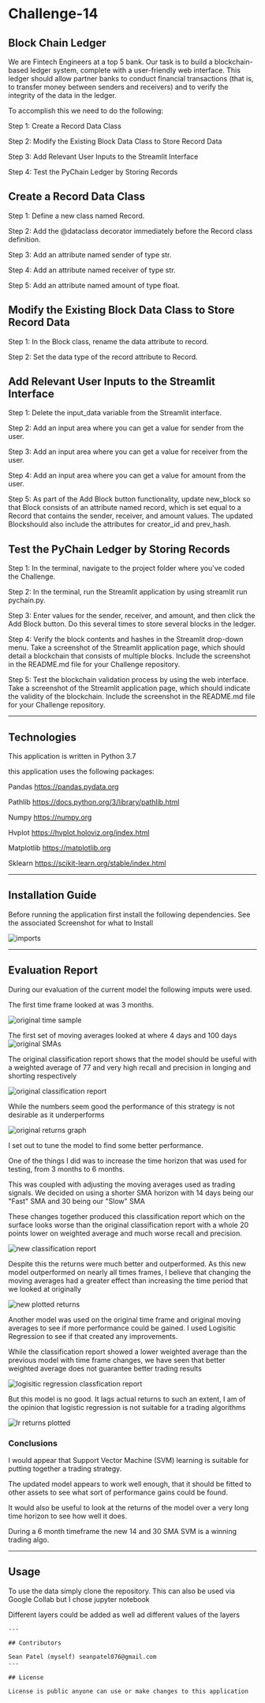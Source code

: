 # Challenge-14

## Block Chain Ledger  

We are Fintech Engineers at a top 5 bank. Our task is to build a blockchain-based ledger system, complete with a user-friendly web interface. This ledger should allow partner banks to conduct financial transactions (that is, to transfer money between senders and receivers) and to verify the integrity of the data in the ledger.

To accomplish this we need to do the following:

Step 1: Create a Record Data Class

Step 2: Modify the Existing Block Data Class to Store Record Data

Step 3: Add Relevant User Inputs to the Streamlit Interface

Step 4: Test the PyChain Ledger by Storing Records


## Create a Record Data Class

Step 1: Define a new class named Record.

Step 2: Add the @dataclass decorator immediately before the Record class definition.

Step 3: Add an attribute named sender of type str.

Step 4: Add an attribute named receiver of type str.

Step 5: Add an attribute named amount of type float.

## Modify the Existing Block Data Class to Store Record Data

Step 1: In the Block class, rename the data attribute to record.

Step 2: Set the data type of the record attribute to Record.

## Add Relevant User Inputs to the Streamlit Interface

Step 1: Delete the input_data variable from the Streamlit interface.

Step 2: Add an input area where you can get a value for sender from the user.

Step 3: Add an input area where you can get a value for receiver from the user.

Step 4: Add an input area where you can get a value for amount from the user.

Step 5: As part of the Add Block button functionality, update new_block so that Block consists of an attribute named record, which is set equal to a Record that contains the sender, receiver, and amount values. The updated Blockshould also include the attributes for creator_id and prev_hash.

## Test the PyChain Ledger by Storing Records

Step 1: In the terminal, navigate to the project folder where you've coded the Challenge.

Step 2: In the terminal, run the Streamlit application by using streamlit run pychain.py.

Step 3: Enter values for the sender, receiver, and amount, and then click the Add Block button. Do this several times to store several blocks in the ledger.

Step 4: Verify the block contents and hashes in the Streamlit drop-down menu. Take a screenshot of the Streamlit application page, which should detail a blockchain that consists of multiple blocks. Include the screenshot in the README.md file for your Challenge repository.

Step 5: Test the blockchain validation process by using the web interface. Take a screenshot of the Streamlit application page, which should indicate the validity of the blockchain. Include the screenshot in the README.md file for your Challenge repository.

---

## Technologies
This application is written in Python 3.7  

this application uses the following packages:

Pandas  https://pandas.pydata.org

Pathlib https://docs.python.org/3/library/pathlib.html

Numpy https://numpy.org

Hvplot https://hvplot.holoviz.org/index.html

Matplotlib https://matplotlib.org

Sklearn https://scikit-learn.org/stable/index.html

---

## Installation Guide

Before running the application first install the following dependencies.
See the associated Screenshot for what to Install 

![imports](https://github.com/seanpatel19/Challenge-14/blob/04817cff05989aea7629b9be2d8c92ca377a00ef/Images/imports%20.jpg)




---

## Evaluation Report

During our evaluation of the current model the following imputs were used.

The first time frame looked at was 3 months.

![original time sample](https://github.com/seanpatel19/Challenge-14/blob/04817cff05989aea7629b9be2d8c92ca377a00ef/Images/time%20sample%20original.png)

The first set of moving averages looked at where 4 days and 100 days 
![original SMAs](https://github.com/seanpatel19/Challenge-14/blob/04817cff05989aea7629b9be2d8c92ca377a00ef/Images/SMA%20original.png)

The original classification report shows that the model should be useful with a weighted average of 77 and very high recall and precision in longing and shorting respectively

![original classification report](https://github.com/seanpatel19/Challenge-14/blob/04817cff05989aea7629b9be2d8c92ca377a00ef/Images/original%20classification%20report%20.png)

While the numbers seem good the performance of this strategy is not desirable as it underperforms 

![original returns graph](https://github.com/seanpatel19/Challenge-14/blob/ed60de7fdd7d8a0fb77104fb66908e4b54ba3b89/Images/plotted%20returns.png)

I set out to tune the model to find some better performance.

One of the things I did was to increase the time horizon that was used for testing, from 3 months to 6 months.

This was coupled with adjusting the moving averages used as trading signals. We decided on using a shorter SMA horizon with 14 days being our "Fast" SMA and 30 being our "Slow" SMA 

These changes together produced this classification report which on the surface looks worse than the original classification report with a whole 20 points lower on weighted average and much worse recall and precision.

![new classification report](https://github.com/seanpatel19/Challenge-14/blob/ed60de7fdd7d8a0fb77104fb66908e4b54ba3b89/Images/New%20classifciation%20report.png)

Despite this the returns were much better and outperformed. As this new model outperformed on nearly all times frames, I believe that changing the moving averages had a greater effect than increasing the time period that we looked at originally  

![new plotted returns](https://github.com/seanpatel19/Challenge-14/blob/ed60de7fdd7d8a0fb77104fb66908e4b54ba3b89/Images/new%20plotted%20returns.png)

Another model was used on the original time frame and original moving averages to see if more performance could be gained. I used Logisitic Regression to see if that created any improvements. 

While the classification report showed a lower weighted average than the previous model with time frame changes, we have seen that better weighted average does not guarantee better trading results 

![logisitic regression classfication report](https://github.com/seanpatel19/Challenge-14/blob/ed60de7fdd7d8a0fb77104fb66908e4b54ba3b89/Images/lr%20classifcation%20report.png)

But this model is no good. It lags actual returns to such an extent, I am of the opinion that logistic regression is not suitable for a trading algorithms

![lr returns plotted ](https://github.com/seanpatel19/Challenge-14/blob/ed60de7fdd7d8a0fb77104fb66908e4b54ba3b89/Images/new%20model%20graph.png)


### Conclusions 

I would appear that Support Vector Machine (SVM) learning is suitable for putting together a trading strategy. 

The updated model appears to work well enough, that it should be fitted to other assets to see what sort of performance gains could be found. 

It would also be useful to look at the returns of the model over a very long time horizon to see how well it does. 

During a 6 month timeframe the new 14 and 30 SMA SVM is a winning trading algo.


---

## Usage

To use the data simply clone the repository. This can also be used via Google Collab but I chose jupyter notebook 

Different layers could be added as well ad different values of the layers 
```
---

## Contributors

Sean Patel (myself) seanpatel076@gmail.com
---

## License

License is public anyone can use or make changes to this application
